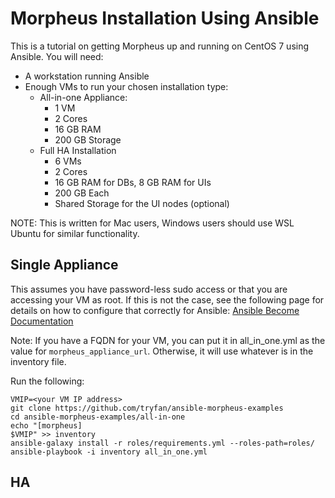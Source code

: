 # Morpheus Installation Using Ansible
This is a tutorial on getting Morpheus up and running on CentOS 7 using Ansible.
You will need: 
- A workstation running Ansible
- Enough VMs to run your chosen installation type:
  - All-in-one Appliance:
    - 1 VM
    - 2 Cores
    - 16 GB RAM
    - 200 GB Storage
  - Full HA Installation
    - 6 VMs
    - 2 Cores
    - 16 GB RAM for DBs, 8 GB RAM for UIs
    - 200 GB Each
    - Shared Storage for the UI nodes (optional)

NOTE: This is written for Mac users, Windows users should use WSL Ubuntu for similar functionality.

## Single Appliance

This assumes you have password-less sudo access or that you are accessing your VM as root.  If this is not the case, see the following page for details on how to configure that correctly for Ansible: [Ansible Become Documentation](https://docs.ansible.com/ansible/latest/user_guide/become.html)

Note: If you have a FQDN for your VM, you can put it in all_in_one.yml as the value for `morpheus_appliance_url`.  Otherwise, it will use whatever is in the inventory file.

Run the following:
```
VMIP=<your VM IP address>
git clone https://github.com/tryfan/ansible-morpheus-examples
cd ansible-morpheus-examples/all-in-one
echo "[morpheus]
$VMIP" >> inventory
ansible-galaxy install -r roles/requirements.yml --roles-path=roles/
ansible-playbook -i inventory all_in_one.yml
```

## HA 